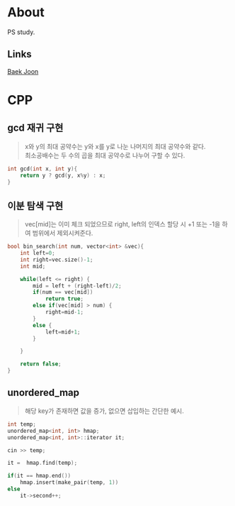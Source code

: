 # About
PS study.

## Links
[Baek Joon](https://www.acmicpc.net/user/jry9913)  

# CPP

## gcd 재귀 구현
> x와 y의 최대 공약수는 y와 x를 y로 나눈 나머지의 최대 공약수와 같다.   
> 최소공배수는 두 수의 곱을 최대 공약수로 나누어 구할 수 있다.
```cpp
int gcd(int x, int y){
	return y ? gcd(y, x%y) : x;
}
```

## 이분 탐색 구현
> vec[mid]는 이미 체크 되었으므로 right, left의 인덱스 할당 시
> +1 또는 -1을 하여 범위에서 제외시켜준다.

```cpp
bool bin_search(int num, vector<int> &vec){
	int left=0;
	int right=vec.size()-1;
	int mid;

	while(left <= right) {
		mid = left + (right-left)/2;
		if(num == vec[mid])
			return true;
		else if(vec[mid] > num) {
			right=mid-1;
		}
		else {
			left=mid+1;
		}

	}

	return false;
}
```

## unordered_map
> 해당 key가 존재하면 값을 증가, 없으면 삽입하는 간단한 예시.
```cpp
int temp;
unordered_map<int, int> hmap;
unordered_map<int, int>::iterator it;

cin >> temp;

it =  hmap.find(temp); 

if(it == hmap.end())
	hmap.insert(make_pair(temp, 1)) 
else
	it->second++;

```
